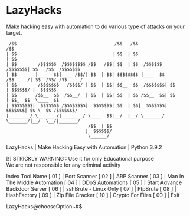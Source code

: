 # LazyHacks
Make hacking easy with automation to do various type of attacks on your target.

                                                      
     /$$                                     /$$   /$$                     /$$    
    | $$                                    | $$  | $$                    | $$                           
    | $$        /$$$$$$  /$$$$$$$$ /$$   /$$| $$  | $$  /$$$$$$   /$$$$$$$| $$   /$$  /$$$$$$$             
    | $$       |____  $$|____ /$$/| $$  | $$| $$$$$$$$ |____  $$ /$$_____/| $$  /$$/ /$$_____/        
    | $$        /$$$$$$$   /$$$$/ | $$  | $$| $$__  $$  /$$$$$$$| $$      | $$$$$$/ |  $$$$$$          
    | $$       /$$__  $$  /$$__/  | $$  | $$| $$  | $$ /$$__  $$| $$      | $$_  $$  \____  $$          
    | $$$$$$$$|  $$$$$$$ /$$$$$$$$|  $$$$$$$| $$  | $$|  $$$$$$$|  $$$$$$$| $$ \  $$ /$$$$$$$/        
    |________/ \_______/|________/ \____  $$|__/  |__/ \_______/ \_______/|__/  \__/|_______/          
                                   /$$  | $$                                                    
                                  |  $$$$$$/                
                                   \______/                                                      
                                                                                                

  LazyHacks | Make Hacking Easy with Automation | Python 3.9.2                                                                      
                                                                                                                                    
  [!] STRICKLY WARNING : Use it for only Educational purpose                                                                        
      We are not responsible for any criminal activity                                                                              
                                                                                                                                    
                                                                                                                                    
 Index            Tool Name
[  01  ]     |    Port Scanner
[  02  ]     |    ARP Scanner
[  03  ]     |    Man In The Middle Automation
[  04  ]     |    DDoS Automations
[  05  ]     |    Start Advance Backdoor Server
[  06  ]     |    sshBrute - Linux Only
[  07  ]     |    FtpBrute
[  08  ]     |    HashFactory
[  09  ]     |    Zip File Cracker
[  10  ]     |    Crypto For Files
[  00  ]     |    Exit

LazyHacks@chooseOption~#$                                      

